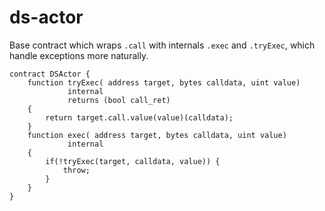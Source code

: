 ds-actor
===

Base contract which wraps `.call` with internals `.exec` and `.tryExec`, which handle exceptions more naturally.

```
contract DSActor {
    function tryExec( address target, bytes calldata, uint value)
             internal
             returns (bool call_ret)
    {
        return target.call.value(value)(calldata);
    }
    function exec( address target, bytes calldata, uint value)
             internal
    {
        if(!tryExec(target, calldata, value)) {
            throw;
        }
    }
}
```

